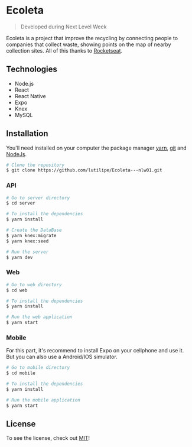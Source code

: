 # Ecoleta
> Developed during Next Level Week

Ecoleta is a project that improve the recycling by connecting people to companies that collect waste, showing points on the map of nearby collection sites. All of this thanks to [Rocketseat](https://rocketseat.com.br/).

## Technologies
  - Node.js
  - React
  - React Native
  - Expo
  - Knex
  - MySQL
  
## Installation

You'll need installed on your computer the package manager 
[yarn](https://yarnpkg.com/getting-started), 
[git](https://git-scm.com/) and
[NodeJs](https://nodejs.org/en/).

```bash
# Clone the repository
$ git clone https://github.com/lutilipe/Ecoleta---nlw01.git
```

### API
```bash
# Go to server directory
$ cd server

# To install the dependencies
$ yarn install

# Create the DataBase
$ yarn knex:migrate
$ yarn knex:seed

# Run the server
$ yarn dev
```
### Web
 ```bash
# Go to web directory
$ cd web

# To install the dependencies
$ yarn install

# Run the web application
$ yarn start
```

### Mobile
For this part, it's recommend to install Expo on your cellphone and use it. But you can also use a Android/IOS simulator.
 ```bash
# Go to mobile directory
$ cd mobile

# To install the dependencies
$ yarn install

# Run the mobile application
$ yarn start
```

## License
To see the license, check out [MIT](https://choosealicense.com/licenses/mit/)!
